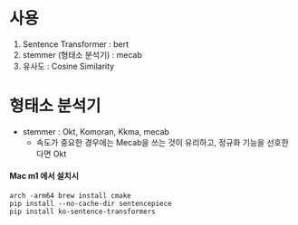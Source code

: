 # 사용 
1. Sentence Transformer : bert 
2. stemmer (형태소 분석기) : mecab
3. 유사도 : Cosine Similarity 


# 형태소 분석기
- stemmer : Okt, Komoran, Kkma, mecab 
    - 속도가 중요한 경우에는 Mecab을 쓰는 것이 유리하고, 정규화 기능을 선호한다면 Okt



#### Mac m1 에서 설치시
```
arch -arm64 brew install cmake
pip install --no-cache-dir sentencepiece
pip install ko-sentence-transformers
```
